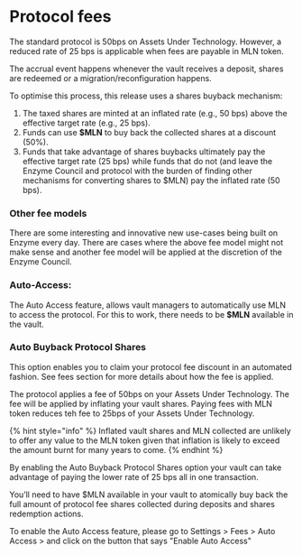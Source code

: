 # Protocol fees

The standard protocol is 50bps on Assets Under Technology. However, a reduced rate of 25 bps is applicable when fees are payable in MLN token.

The accrual event happens whenever the vault receives a deposit, shares are redeemed or a migration/reconfiguration happens.

To optimise this process, this release uses a shares buyback mechanism:

1. The taxed shares are minted at an inflated rate (e.g., 50 bps) above the effective target rate (e.g., 25 bps).
2. Funds can use **$MLN** to buy back the collected shares at a discount (50%).
3. Funds that take advantage of shares buybacks ultimately pay the effective target rate (25 bps) while funds that do not (and leave the Enzyme Council and protocol with the burden of finding other mechanisms for converting shares to $MLN) pay the inflated rate (50 bps).

### Other fee models

There are some interesting and innovative new use-cases being built on Enzyme every day. There are cases where the above fee model might not make sense and another fee model will be applied at the discretion of the Enzyme Council.

### Auto-Access:

The Auto Access feature, allows vault managers to automatically use MLN to access the protocol. For this to work, there needs to be **$MLN** available in the vault.

### Auto Buyback Protocol Shares

This option enables you to claim your protocol fee discount in an automated fashion. See fees section for more details about how the fee is applied.

The protocol applies a fee of 50bps on your Assets Under Technology. The fee will be applied by inflating your vault shares. Paying fees with MLN token reduces teh fee to 25bps of your Assets Under Technology.&#x20;

{% hint style="info" %}
Inflated vault shares and MLN collected are unlikely to offer any value to the MLN token given that inflation is likely to exceed the amount burnt for many years to come.
{% endhint %}

By enabling the Auto Buyback Protocol Shares option your vault can take advantage of paying the lower rate of 25 bps all in one transaction.

You’ll need to have $MLN available in your vault to atomically buy back the full amount of protocol fee shares collected during deposits and shares redemption actions.

To enable the Auto Access feature, please go to Settings > Fees > Auto Access > and click on the button that says "Enable Auto Access"
